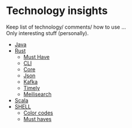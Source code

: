 # Technology insights 

Keep list of technology/ comments/ how to use ...  
Only interesting stuff (personally).


- [Java](java.adoc)
- [Rust](rust/README.md)
  - [Must Have](rust/_must_have.md)
  - [CLI](rust/cli.md)
  - [Core](rust/core.md)
  - [Json](rust/json.md)
  - [Kafka](rust/kafka.md)
  - [Timely](rust/timely.md)
  - [Meilisearch](rust/meilisearch.md)
- [Scala](scala/sbt.md)
- [SHELL](SHELL/tools.md)
  - [Color codes](SHELL/color_codes.md)
  - [Must haves](SHELL/must_have.md)